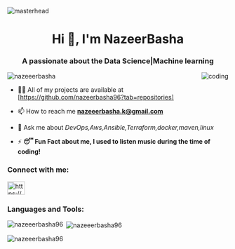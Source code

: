 ![masterhead](https://diceanalytics.pk/wp-content/uploads/2019/04/1450.jpg)
<h1 align="center">Hi 👋, I'm NazeerBasha</h1>
<h3 align="center">A passionate about the Data Science|Machine learning</h3>
<img align="right" alt="coding" with=400" src="https://cdn.dribbble.com/users/1162077/screenshots/3848914/programmer.gif">

<p align="left"> <img src="https://komarev.com/ghpvc/?username=nazeeerbasha96&label=Profile%20views&color=0e75b6&style=flat" alt="nazeeerbasha" /> </p>

- 👨‍💻 All of my projects are available at [https://github.com/nazeerbasha96?tab=repositories]

- 📫 How to reach me **nazeeerbasha.k@gmail.com**
- 💬 Ask me about **DevOps,Aws,Ansible,Terraform*,docker,maven,linux*
- ⚡  **😴 Fun Fact about me, I used to listen music during the time of coding!**

<h3 align="left">Connect with me:</h3>
<p align="left">
<a href="https://www.linkedin.com/in/nazeer-basha-99927b256/" target="blank"><img align="center" src="https://raw.githubusercontent.com/rahuldkjain/github-profile-readme-generator/master/src/images/icons/Social/linked-in-alt.svg" alt="https://www.linkedin.com/in/nazeer-basha-99927b256/" height="30" width="40" /></a>

</p>

<h3 align="left">Languages and Tools:</h3>


<p><img align="left" src="https://github-readme-stats.vercel.app/api/top-langs?username=nazeeerbasha&show_icons=true&locale=en&layout=compact" alt="nazeeerbasha96" /></p>

<p>&nbsp;<img align="center" src="https://github-readme-stats.vercel.app/api?username=nazeeerbasha96&show_icons=true&locale=en" alt="nazeeerbasha96" /></p>

<p><img align="center" src="https://github-readme-streak-stats.herokuapp.com/?user=naseeerbasha&" alt="nazeeerbasha96" /></p>
